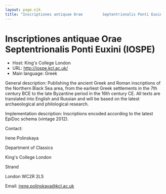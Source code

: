 ```yaml
---
layout: page.njk
title: "Inscriptiones antiquae Orae         Septentrionalis Ponti Euxini (IOSPE)"
---
```

# Inscriptiones antiquae Orae         Septentrionalis Ponti Euxini (IOSPE)




* Host: King's College London
* URL: <http://iospe.kcl.ac.uk/>
* Main language: Greek



General description: Publishing the ancient Greek and
 Roman inscriptions of the Northern Black Sea area, from the
 earliest Greek settlements in the 7th century BCE to the
 late Byzantine period in the 16th century CE. All texts are
 translated into English and Russian and will be based on
 the latest archaeological and philological research.



Implementation description:
 Inscriptions encoded according to
 the latest EpiDoc schema (vintage 2012).



Contact:
 



Irene Polinskaya


Department of Classics
 
 King's College London
 
 Strand
 
 London WC2R 2LS



Email: [irene.polinskaya@kcl.ac.uk](mailto:irene.polinskaya@kcl.ac.uk)





